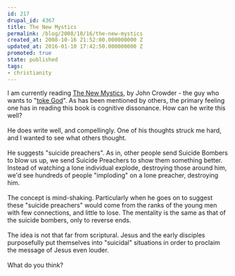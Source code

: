 ```yaml
---
id: 217
drupal_id: 4367
title: The New Mystics
permalink: /blog/2008/10/16/the-new-mystics
created_at: 2008-10-16 21:52:00.000000000 Z
updated_at: 2016-01-10 17:42:50.000000000 Z
promoted: true
state: published
tags:
- christianity
---
```

I am currently reading <a href="http://www.thenewmystics.org/">The New Mystics</a>, by John Crowder - the guy who wants to "<a href="http://www.youtube.com/watch?v=h5YJPGaH_n0">toke God</a>". As has been mentioned by others, the primary feeling one has in reading this book is cognitive dissonance. How can he write this well?<br /><br />He does write well, and compellingly. One of his thoughts struck me hard, and I wanted to see what others thought.<br /><br />He suggests "suicide preachers". As in, other people send Suicide Bombers to blow us up, we send Suicide Preachers to show them something better. Instead of watching a lone individual explode, destroying those around him, we'd see hundreds of people "imploding" on a lone preacher, destroying him.<br /><br />The concept is mind-shaking. Particularly when he goes on to suggest these "suicide preachers" would come from the ranks of the young men with few connections, and little to lose. The mentality is the same as that of the suicide bombers, only to reverse ends.<br /><br />The idea is not that far from scriptural. Jesus and the early disciples purposefully put themselves into "suicidal" situations in order to proclaim the message of Jesus even louder.<br /><br />What do you think?
